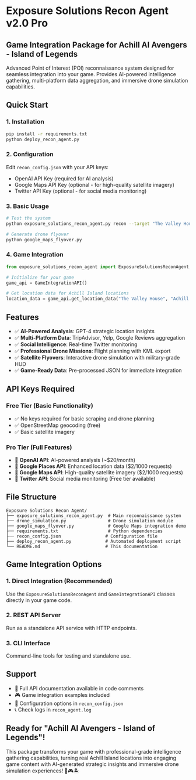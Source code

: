 # Exposure Solutions Recon Agent v2.0 Pro

## Game Integration Package for Achill AI Avengers - Island of Legends

Advanced Point of Interest (POI) reconnaissance system designed for seamless integration into your game. Provides AI-powered intelligence gathering, multi-platform data aggregation, and immersive drone simulation capabilities.

## Quick Start

### 1. Installation
```bash
pip install -r requirements.txt
python deploy_recon_agent.py
```

### 2. Configuration
Edit `recon_config.json` with your API keys:
- OpenAI API Key (required for AI analysis)
- Google Maps API Key (optional - for high-quality satellite imagery)
- Twitter API Key (optional - for social media monitoring)

### 3. Basic Usage
```bash
# Test the system
python exposure_solutions_recon_agent.py recon --target "The Valley House"

# Generate drone flyover
python google_maps_flyover.py
```

### 4. Game Integration
```python
from exposure_solutions_recon_agent import ExposureSolutionsReconAgent, GameIntegrationAPI

# Initialize for your game
game_api = GameIntegrationAPI()

# Get location data for Achill Island locations
location_data = game_api.get_location_data("The Valley House", "Achill Island, Ireland")
```

## Features

- ✅ **AI-Powered Analysis**: GPT-4 strategic location insights
- ✅ **Multi-Platform Data**: TripAdvisor, Yelp, Google Reviews aggregation
- ✅ **Social Intelligence**: Real-time Twitter monitoring
- ✅ **Professional Drone Missions**: Flight planning with KML export
- ✅ **Satellite Flyovers**: Interactive drone simulation with military-grade HUD
- ✅ **Game-Ready Data**: Pre-processed JSON for immediate integration

## API Keys Required

### Free Tier (Basic Functionality)
- ✅ No keys required for basic scraping and drone planning
- ✅ OpenStreetMap geocoding (free)
- ✅ Basic satellite imagery

### Pro Tier (Full Features)
- 🔑 **OpenAI API**: AI-powered analysis (~$20/month)
- 🔑 **Google Places API**: Enhanced location data ($2/1000 requests)
- 🔑 **Google Maps API**: High-quality satellite imagery ($2/1000 requests)
- 🔑 **Twitter API**: Social media monitoring (Free tier available)

## File Structure

```
Exposure Solutions Recon Agent/
├── exposure_solutions_recon_agent.py  # Main reconnaissance system
├── drone_simulation.py                # Drone simulation module
├── google_maps_flyover.py             # Google Maps integration demo
├── requirements.txt                   # Python dependencies
├── recon_config.json                 # Configuration file
├── deploy_recon_agent.py             # Automated deployment script
└── README.md                         # This documentation
```

## Game Integration Options

### 1. Direct Integration (Recommended)
Use the `ExposureSolutionsReconAgent` and `GameIntegrationAPI` classes directly in your game code.

### 2. REST API Server
Run as a standalone API service with HTTP endpoints.

### 3. CLI Interface
Command-line tools for testing and standalone use.

## Support

- 📖 Full API documentation available in code comments
- 🎮 Game integration examples included
- 🔧 Configuration options in `recon_config.json`
- 📞 Check logs in `recon_agent.log`

## Ready for "Achill AI Avengers - Island of Legends"!

This package transforms your game with professional-grade intelligence gathering capabilities, turning real Achill Island locations into engaging game content with AI-generated strategic insights and immersive drone simulation experiences! 🚁🎮🏝️
